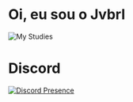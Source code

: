 <h1>Oi, eu sou o Jvbrl</h1>

<img src="https://skills.thijs.gg/icons?i=js,html,css,git,mysql,nodejs" alt="My Studies" />

<h1>Discord</h1>

[![Discord Presence](https://lanyard.cnrad.dev/api/435234685782589461)](https://discord.com/users/435234685782589461)

